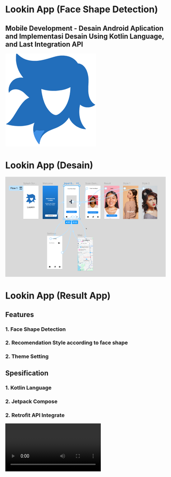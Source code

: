 
# Lookin App (Face Shape Detection) #
## Mobile Development - Desain Android Aplication and Implementasi Desain Using Kotlin Language, and Last Integration API ##

![image](https://github.com/nyoman-purbawa/image_link_lookin/blob/6ed86bdd1d421c94b3e5e80830752aa2ab795087/ic_image.png)


# Lookin App (Desain) #

![image](https://github.com/nyoman-purbawa/image_link_lookin/blob/50a54d307c9a271824077bc86e02a40cc83819a9/gambar_figma.png)

# Lookin App (Result App) #
## Features ##
### 1. Face Shape Detection ###
### 2. Recomendation Style according to face shape ###
### 2. Theme Setting ###

## Spesification ##
### 1. Kotlin Language ###
### 2. Jetpack Compose ###
### 2. Retrofit API Integrate ###

![image](https://github.com/nyoman-purbawa/image_link_lookin/blob/92127fa207c868f14d31834ed1be2fa72678c08e/LookinApp.mp4)



